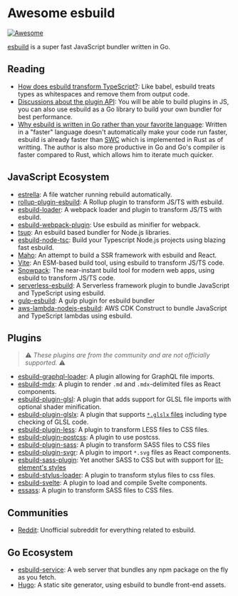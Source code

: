 # Awesome esbuild

[![Awesome](https://awesome.re/badge-flat.svg)](https://awesome.re)

[esbuild](https://github.com/evanw/esbuild) is a super fast JavaScript bundler written in Go.

## Reading

- [How does esbuild transform TypeScript?](https://github.com/evanw/esbuild/issues/101#issuecomment-626239597): Like babel, esbuild treats types as whitespaces and remove them from output code.
- [Discussions about the plugin API](https://github.com/evanw/esbuild/issues/111): You will be able to build plugins in JS, you can also use esbuild as a Go library to build your own bundler for best performance. 
- [Why esbuild is written in Go rather than your favorite language](https://news.ycombinator.com/item?id=22336119): Written in a "faster" language doesn't automatically make your code run faster, esbuild is already faster than [SWC](https://github.com/swc-project/swc) which is implemented in Rust as of writting. The author is also more productive in Go and Go's compiler is faster compared to Rust, which allows him to iterate much quicker.

## JavaScript Ecosystem

- [estrella](https://github.com/rsms/estrella): A file watcher running rebuild automatically.
- [rollup-plugin-esbuild](https://github.com/egoist/rollup-plugin-esbuild): A Rollup plugin to transform JS/TS with esbuild.
- [esbuild-loader](https://github.com/egoist/esbuild-loader): A webpack loader and plugin to transform JS/TS with esbuild.
- [esbuild-webpack-plugin](https://github.com/sorrycc/esbuild-webpack-plugin): Use esbuild as minifier for webpack.
- [tsup](https://github.com/egoist/tsup): An esbuild based bundler for Node.js libraries.
- [esbuild-node-tsc](https://github.com/a7ul/esbuild-node-tsc): Build your Typescript Node.js projects using blazing fast esbuild.
- [Maho](https://github.com/egoist/maho): An attempt to build a SSR framework with esbuild and React.
- [Vite](https://github.com/vitejs/vite): An ESM-based build tool, using esbuild to transform JS/TS code.
- [Snowpack](https://github.com/pikapkg/snowpack): The near-instant build tool for modern web apps, using esbuild to transform JS/TS code.
- [serverless-esbuild](https://github.com/floydspace/serverless-esbuild): A Serverless framework plugin to bundle JavaScript and TypeScript using esbuild.
- [gulp-esbuild](https://github.com/ym-project/gulp-esbuild): A gulp plugin for esbuild bundler
- [aws-lambda-nodejs-esbuild](https://github.com/floydspace/aws-lambda-nodejs-esbuild): AWS CDK Construct to bundle JavaScript and TypeScript lambdas using esbuild.

## Plugins

> ⚠️ _These plugins are from the community and are not officially supported._ ⚠️

- [esbuild-graphql-loader](https://github.com/luckycatfactory/esbuild-graphql-loader): A plugin allowing for GraphQL file imports.
- [esbuild-mdx](https://github.com/zaydek/esbuild-mdx): A plugin to render `.md` and `.mdx`-delimited files as React components.
- [esbuild-plugin-glsl](https://github.com/vanruesc/esbuild-plugin-glsl): A plugin that adds support for GLSL file imports with optional shader minification.
- [esbuild-plugin-glslx](https://github.com/evanw/esbuild-plugin-glslx): A plugin that supports [`*.glslx` files](http://evanw.github.io/glslx/) including type checking of GLSL code.
- [esbuild-plugin-less](https://github.com/iam-medvedev/esbuild-plugin-less): A plugin to transform LESS files to CSS files.
- [esbuild-plugin-postcss](https://github.com/deanc/esbuild-plugin-postcss): A plugin to use postcss.
- [esbuild-plugin-sass](https://github.com/koluch/esbuild-plugin-sass/): A plugin to transform SASS files to CSS files
- [esbuild-plugin-svgr](https://github.com/kazijawad/esbuild-plugin-svgr): A plugin to import `*.svg` files as React components.
- [esbuild-sass-plugin](https://github.com/glromeo/esbuild-sass-plugin/): Yet another SASS to CSS but with support for [lit-element's styles](https://lit-element.polymer-project.org/guide/styles)
- [esbuild-stylus-loader](https://github.com/ym-project/esbuild-stylus-loader): A plugin to transform stylus files to css files.
- [esbuild-svelte](https://github.com/EMH333/esbuild-svelte): A plugin to load and compile Svelte components.
- [essass](https://github.com/fayismahmood/sassEs/): A plugin to transform SASS files to CSS files.

## Communities

- [Reddit](https://www.reddit.com/r/esbuild/): Unofficial subreddit for everything related to esbuild.

## Go Ecosystem

- [esbuild-service](https://github.com/egoist/esbuild-service): A web server that bundles any npm package on the fly as you fetch.
- [Hugo](https://gohugo.io/): A static site generator, using esbuild to bundle front-end assets.
